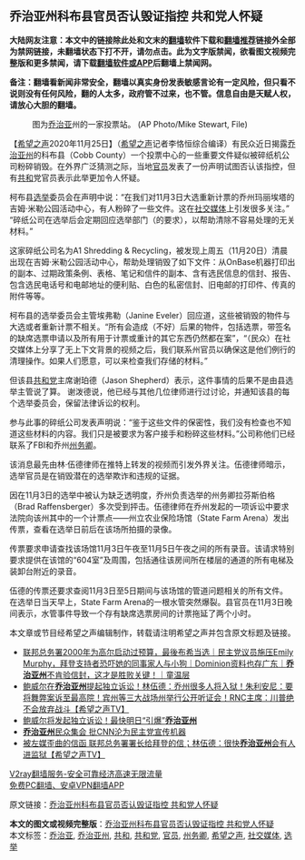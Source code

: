  <h2>乔治亚州科布县官员否认毁证指控 共和党人怀疑</h2> <p class="notice"><b>大陆网友注意：本文中的链接除此处和文末的<a href="https://github.com/bannedbook/fanqiang" >翻墙</a>软件下载和<a href="https://github.com/killgcd/justmysocks/blob/master/README.md">翻墙推荐</a>链接外全部为禁网链接，未翻墙状态下打不开，请勿点击。此为文字版禁闻，欲看图文视频完整版和更多禁闻，请下载<a href="https://github.com/bannedbook/fanqiang">翻墙软件或APP</a>后翻墙上禁闻网。</p><p>备注：翻墙看新闻非常安全，翻墙以真实身份发表敏感言论有一定风险，但只看不说则没有任何风险，翻的人太多，政府管不过来，也不管。信息自由是天赋人权，请放心大胆的翻墙。</b></p>  <div class="entry"> <figure><figcaption>图为<a href="https://www.bannedbook.org/bnews/tag/%E4%B9%94%E6%B2%BB%E4%BA%9A/" class="st_tag internal_tag" rel="tag" title="标签 乔治亚 下的日志">乔治亚</a>州的一家投票站。 (AP Photo/Mike Stewart, File)</figcaption></figure> <p>【<span class='wp_keywordlink_affiliate'><a href="https://www.soundofhope.org" title="希望之声" target="_blank">希望之声</a></span>2020年11月25日】（<a href="https://www.bannedbook.org/bnews/tag/%e5%b8%8c%e6%9c%9b%e4%b9%8b%e5%a3%b0/" class="st_tag internal_tag" rel="tag" title="标签 希望之声 下的日志">希望之声</a>记者李恪恒综合编译）有民众近日揭露<a href="https://www.bannedbook.org/bnews/tag/%e4%b9%94%e6%b2%bb%e4%ba%9a%e5%b7%9e/" class="st_tag internal_tag" rel="tag" title="标签 乔治亚州 下的日志">乔治亚州</a>的科布县（Cobb County）一个投票中心的一些重要文件疑似被碎纸机公司粉碎销毁。在外界广泛猜测之际，当地<a href="https://www.bannedbook.org/bnews/tag/%E5%AE%98%E5%91%98/" class="st_tag internal_tag" rel="tag" title="标签 官员 下的日志">官员</a>发表了一份声明试图否认该指控，但有<a href="https://www.bannedbook.org/bnews/tag/%E5%85%B1%E5%92%8C/" class="st_tag internal_tag" rel="tag" title="标签 共和 下的日志">共和</a>党官员表示此举更加令人怀疑。</p> <p>柯布县<a href="https://www.bannedbook.org/bnews/tag/%e9%80%89%e4%b8%be/" class="st_tag internal_tag" rel="tag" title="标签 选举 下的日志">选举</a>委员会在声明中说：“在我们对11月3日大选重新计票的乔州玛丽埃塔的吉姆·米勒公园活动中心，有人粉碎了一些文件。这在<a href="https://www.bannedbook.org/bnews/tag/%e7%a4%be%e4%ba%a4%e5%aa%92%e4%bd%93/" class="st_tag internal_tag" rel="tag" title="标签 社交媒体 下的日志">社交媒体</a>上引发很多关注。” “碎纸公司在选举后会定期回应选举部门（的要求），以帮助清除不容易处理的无关材料。”</p> <p>这家碎纸公司名为A1 Shredding &amp; Recycling，被发现上周五（11月20日）清晨出现在吉姆·米勒公园活动中心，帮助处理销毁了如下文件：从OnBase机器打印出的副本、过期政策条例、表格、笔记和信件的副本、含有选民信息的信封、报告、包含选民电话号和电邮地址的便利贴、白色的私密信封、旧电邮的打印件、传真的附件等等。</p>  <p>柯布县的选举委员会主管埃弗勒（Janine Eveler）回应道，这些被销毁的物件与大选或者重新计票不相关。“所有会造成（不好）后果的物件，包括选票，带签名的缺席选票申请以及所有用于计票或重计的其它东西仍然都在案”，“（民众）在社交媒体上分享了无上下文背景的视频之后，我们联系州官员以确保这是他们例行的清理操作。如果人们愿意，可以来检查我们存储的材料。”</p> <p>但该县<a href="https://www.bannedbook.org/bnews/tag/%e5%85%b1%e5%92%8c%e5%85%9a/" class="st_tag internal_tag" rel="tag" title="标签 共和党 下的日志">共和党</a>主席谢珀德（Jason Shepherd）表示，这件事情的后果不是由县选举主管说了算。 谢泼德说，他已经与其他几位律师进行过讨论，并通知该县的每个选举委员会，保留法律诉讼的权利。</p> <p>参与此事的碎纸公司发表声明说：“鉴于这些文件的保密性，我们没有检查也不知道这些材料的内容。我们只是被要求为客户接手和粉碎这些材料。”公司称他们已经联系了FBI和乔州<a href="https://www.bannedbook.org/bnews/tag/%E5%B7%9E%E5%8A%A1%E5%8D%BF/" class="st_tag internal_tag" rel="tag" title="标签 州务卿 下的日志">州务卿</a>。</p>  <p>该消息最先由林·伍德律师在推特上转发的视频而引发外界关注。伍德律师暗示，选举官员是在销毁潜在的选举欺诈和违规的证据。</p> <p></p> <p></p>  <p></p> <p>因在11月3日的选举中被认为缺乏透明度，乔州负责选举的州务卿拉芬斯伯格（Brad Raffensberger）多次受到抨击。伍德律师在乔州发起的一项诉讼中要求法院向该州其中的一个计票点——州立农业保险场馆（State Farm Arena）发出传票，查看在选举日前后在该场所拍摄的录像。</p> <p>传票要求申请查找该场馆11月3日午夜至11月5日午夜之间的所有录音。该请求特别要求提供在该馆的“604室”及周围，包括通往该房间所在楼层的通道的所有电梯及装卸台附近的录音。</p>  <p>伍德的传票还要求查阅11月3日至5日期间与该场馆的管道问题相关的所有文件。在选举日当天早上，State Farm Arena的一根水管突然爆裂。县官员在11月3日晚间表示，水管事件导致一个存有缺席选票房间的计票拖延了两个小时。</p> <p>本文章或节目经希望之声编辑制作，转载请注明希望之声并包含原文标题及链接。</p> <ul class='op-related-articles' title='相关阅读'> <li><a href='https://www.bannedbook.org/bnews/taiwannews/20201125/1436958.html' target='_blank'>联邦总务署2000年为高尔启动过预算，最後布希当选｜民主党议员施压Emily Murphy，拜登支持者恐吓她的同事家人与小狗｜Dominion资料也存广东｜<b>乔治亚州</b>不肯验信封，这才是胜败关键！｜童温层</a></li> <li><a href='https://www.bannedbook.org/bnews/cbnews/20201125/1436951.html' target='_blank'>鲍威尔在<b>乔治亚州</b>提起独立诉讼！林伍德：乔州很多人将入狱！朱利安尼：要将舞弊案诉至最高院！宾州等三大战场州举行公开听证会！RNC主席：川普绝不会放弃战斗【希望之声TV】</a></li> <li><a href='https://www.bannedbook.org/bnews/comments/20201125/1436684.html' target='_blank'>鲍威尔将发起独立诉讼！最快明日“引爆”<b>乔治亚州</b></a></li> <li><a href='https://www.bannedbook.org/bnews/bannedvideo/20201125/1436528.html' target='_blank'><b>乔治亚州</b>民众集会 批CNN沦为民主党宣传机器</a></li> <li><a href='https://www.bannedbook.org/bnews/cbnews/20201125/1436518.html' target='_blank'>被左媒歪曲的信函 联邦总务署署长给拜登的信；林伍德：很快<b>乔治亚州</b>会有人进监狱【希望之声TV】</a></li> </ul> <p class="texttj"> <a href="https://www.bannedbook.org/forum23/topic22702.html" target="_blank">V2ray翻墙服务-安全可靠经济高速无限流量</a><br/> <a href="https://github.com/bannedbook/fanqiang/wiki/%E7%A6%81%E9%97%BB%E7%BD%91%E5%AE%89%E5%8D%93%E7%BF%BB%E5%A2%99%E6%96%B0%E9%97%BBAPP" target="_blank">免费PC翻墙、安卓VPN翻墙APP</a></p><p>原文链接：<a class="src_link"  href="https://www.soundofhope.org/post/446827" target="_blank">乔治亚州科布县官员否认毁证指控 共和党人怀疑</a></p><a name='sharetosocial'></a>       <div><b>本文的图文或视频完整版</b>：<a href='https://www.bannedbook.org/bnews/comments/20201126/1437052.html'>乔治亚州科布县官员否认毁证指控 共和党人怀疑</a></div>  </div><!--END ENTRY--> <div class="postfooter"> <div>本文标签：<a href="https://www.bannedbook.org/bnews/tag/%E4%B9%94%E6%B2%BB%E4%BA%9A/" rel="tag">乔治亚</a>, <a href="https://www.bannedbook.org/bnews/tag/%e4%b9%94%e6%b2%bb%e4%ba%9a%e5%b7%9e/" rel="tag">乔治亚州</a>, <a href="https://www.bannedbook.org/bnews/tag/%E5%85%B1%E5%92%8C/" rel="tag">共和</a>, <a href="https://www.bannedbook.org/bnews/tag/%e5%85%b1%e5%92%8c%e5%85%9a/" rel="tag">共和党</a>, <a href="https://www.bannedbook.org/bnews/tag/%E5%AE%98%E5%91%98/" rel="tag">官员</a>, <a href="https://www.bannedbook.org/bnews/tag/%E5%B7%9E%E5%8A%A1%E5%8D%BF/" rel="tag">州务卿</a>, <a href="https://www.bannedbook.org/bnews/tag/%e5%b8%8c%e6%9c%9b%e4%b9%8b%e5%a3%b0/" rel="tag">希望之声</a>, <a href="https://www.bannedbook.org/bnews/tag/%e7%a4%be%e4%ba%a4%e5%aa%92%e4%bd%93/" rel="tag">社交媒体</a>, <a href="https://www.bannedbook.org/bnews/tag/%e9%80%89%e4%b8%be/" rel="tag">选举</a></div>  </div><!--END POSTFOOTER--> 